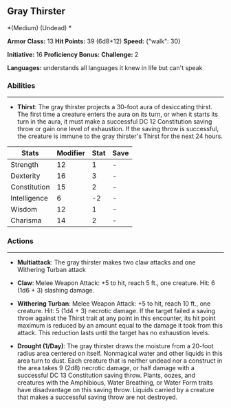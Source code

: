 ## Gray Thirster
*(Medium) (Undead) *

**Armor Class:** 13
**Hit Points:** 39 (6d8+12)
**Speed:** {"walk": 30}

**Initiative:** 16
**Proficiency Bonus:**
**Challenge:** 2

**Languages:** understands all languages it knew in life but can't speak

### Abilities
 --- 
- **Thirst**: The gray thirster projects a 30-foot aura of desiccating thirst. The first time a creature enters the aura on its turn, or when it starts its turn in the aura, it must make a successful DC 12 Constitution saving throw or gain one level of exhaustion. If the saving throw is successful, the creature is immune to the gray thirster's Thirst for the next 24 hours.



| Stats | Modifier | Stat | Save
| ---- | ---- | ---- | ---- |
| Strength | 12 | 1 | - |
| Dexterity | 16 | 3 | - |
| Constitution | 15 | 2 | - |
| Intelligence | 6 | -2 | - |
| Wisdom | 12 | 1 | - |
| Charisma | 14 | 2 | - |

### Actions
 --- 
- **Multiattack**: The gray thirster makes two claw attacks and one Withering Turban attack

- **Claw**: Melee Weapon Attack: +5 to hit, reach 5 ft., one creature. Hit: 6 (1d6 + 3) slashing damage.

- **Withering Turban**: Melee Weapon Attack: +5 to hit, reach 10 ft., one creature. Hit: 5 (1d4 + 3) necrotic damage. If the target failed a saving throw against the Thirst trait at any point in this encounter, its hit point maximum is reduced by an amount equal to the damage it took from this attack. This reduction lasts until the target has no exhaustion levels.

- **Drought (1/Day)**: The gray thirster draws the moisture from a 20-foot radius area centered on itself. Nonmagical water and other liquids in this area turn to dust. Each creature that is neither undead nor a construct in the area takes 9 (2d8) necrotic damage, or half damage with a successful DC 13 Constitution saving throw. Plants, oozes, and creatures with the Amphibious, Water Breathing, or Water Form traits have disadvantage on this saving throw. Liquids carried by a creature that makes a successful saving throw are not destroyed.

